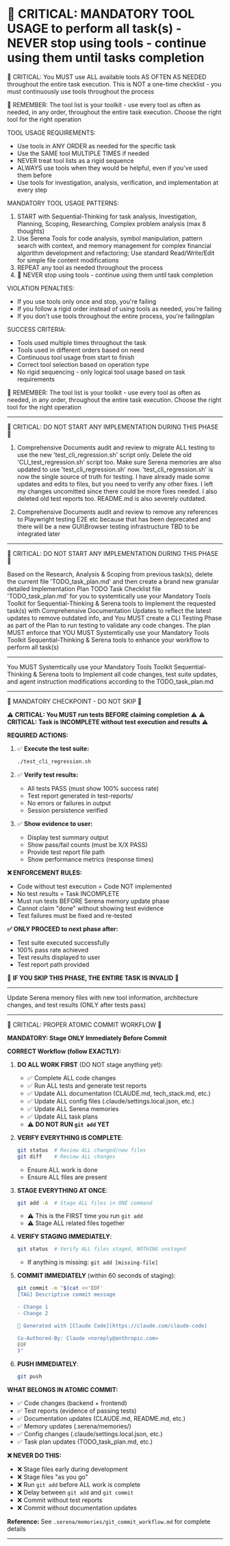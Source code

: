# 🔴 CRITICAL: MANDATORY TOOL USAGE to perform all task(s) - NEVER stop using tools - continue using them until tasks completion

🔴 CRITICAL: You MUST use ALL available tools AS OFTEN AS NEEDED throughout the entire task execution. This is NOT a one-time checklist - you must continuously use tools throughout the process

🔴 REMEMBER: The tool list is your toolkit - use every tool as often as needed, in any order, throughout the entire task execution. Choose the right tool for the right operation

TOOL USAGE REQUIREMENTS:

- Use tools in ANY ORDER as needed for the specific task
- Use the SAME tool MULTIPLE TIMES if needed
- NEVER treat tool lists as a rigid sequence
- ALWAYS use tools when they would be helpful, even if you've used them before
- Use tools for investigation, analysis, verification, and implementation at every step

MANDATORY TOOL USAGE PATTERNS:

1. START with Sequential-Thinking for task analysis, Investigation, Planning, Scoping, Researching, Complex problem analysis (max 8 thoughts)
2. Use Serena Tools for code analysis, symbol manipulation, pattern search with context, and memory management for complex financial algorithm development and refactoring; Use standard Read/Write/Edit for simple file content modifications
3. REPEAT any tool as needed throughout the process
4. 🔴 NEVER stop using tools - continue using them until task completion

VIOLATION PENALTIES:

- If you use tools only once and stop, you're failing
- If you follow a rigid order instead of using tools as needed, you're failing
- If you don't use tools throughout the entire process, you're failingplan

SUCCESS CRITERIA:

- Tools used multiple times throughout the task
- Tools used in different orders based on need
- Continuous tool usage from start to finish
- Correct tool selection based on operation type
- No rigid sequencing - only logical tool usage based on task requirements

🔴 REMEMBER: The tool list is your toolkit - use every tool as often as needed, in any order, throughout the entire task execution. Choose the right tool for the right operation

---

<Research Topic Details> 🔴 CRITICAL: DO NOT START ANY IMPLEMENTATION DURING THIS PHASE 🔴

1. Comprehensive Documents audit and review to migrate ALL testing to use the new 'test_cli_regression.sh' script only.  Delete the old 'CLI_test_regression.sh' script too.  Make sure Serena memories are also updated to use 'test_cli_regression.sh' now.  'test_cli_regression.sh' is now the single source of truth for testing.  I have already made some updates and edits to files, but you need to verify any other fixes.  I left my changes uncomitted since there could be more fixes needed. I also deleted old test reports too. README.md is also severely outdated.

2. Comprehensive Documents audit and review to remove any references to Playwright testing E2E etc because that has been deprecated and there will be a new GUI\Browser testing infrastructure TBD to be integrated later


---

<Planning Phase> 🔴 CRITICAL: DO NOT START ANY IMPLEMENTATION DURING THIS PHASE 🔴

Based on the Research, Analysis & Scoping from previous task(s), delete the current file 'TODO_task_plan.md' and then create a brand new granular detailed Implementation Plan TODO Task Checklist file 'TODO_task_plan.md' for you to systemtically use your Mandatory Tools Toolkit for Sequential-Thinking & Serena tools to Implement the requested task(s) with Comprehensive Documentation Updates to reflect the latest updates to remove outdated info, and You MUST create a CLI Testing Phase as part of the Plan to run testing to validate any code changes.  The plan MUST enforce that YOU MUST Systemtically use your Mandatory Tools Toolkit Sequential-Thinking & Serena tools to enhance your workflow to perform all task(s)

---

<Implementation Phase>

You MUST Systemtically use your Mandatory Tools Toolkit Sequential-Thinking & Serena tools to Implement all code changes, test suite updates, and agent instruction modifications according to the TODO_task_plan.md

---

<CLI Testing Phase> 🔴 MANDATORY CHECKPOINT - DO NOT SKIP 🔴

⚠️ **CRITICAL: You MUST run tests BEFORE claiming completion** ⚠️
⚠️ **CRITICAL: Task is INCOMPLETE without test execution and results** ⚠️

**REQUIRED ACTIONS:**

1. ✅ **Execute the test suite:**

   ```bash
   ./test_cli_regression.sh
   ```

2. ✅ **Verify test results:**
   - All tests PASS (must show 100% success rate)
   - Test report generated in test-reports/
   - No errors or failures in output
   - Session persistence verified

3. ✅ **Show evidence to user:**
   - Display test summary output
   - Show pass/fail counts (must be X/X PASS)
   - Provide test report file path
   - Show performance metrics (response times)

**❌ ENFORCEMENT RULES:**

- Code without test execution = Code NOT implemented
- No test results = Task INCOMPLETE
- Must run tests BEFORE Serena memory update phase
- Cannot claim "done" without showing test evidence
- Test failures must be fixed and re-tested

**✅ ONLY PROCEED to next phase after:**

- Test suite executed successfully
- 100% pass rate achieved
- Test results displayed to user
- Test report path provided

🔴 **IF YOU SKIP THIS PHASE, THE ENTIRE TASK IS INVALID** 🔴

---

<Serena Update Memories Phase>

Update Serena memory files with new tool information, architecture changes, and test results (ONLY after tests pass)

---

<Final Git Commit Phase> 🔴 CRITICAL: PROPER ATOMIC COMMIT WORKFLOW 🔴

**MANDATORY: Stage ONLY Immediately Before Commit**

**CORRECT Workflow (follow EXACTLY):**

1. **DO ALL WORK FIRST** (DO NOT stage anything yet):
   - ✅ Complete ALL code changes
   - ✅ Run ALL tests and generate test reports
   - ✅ Update ALL documentation (CLAUDE.md, tech_stack.md, etc.)
   - ✅ Update ALL config files (.claude/settings.local.json, etc.)
   - ✅ Update ALL Serena memories
   - ✅ Update ALL task plans
   - ⚠️ **DO NOT RUN `git add` YET**

2. **VERIFY EVERYTHING IS COMPLETE**:

   ```bash
   git status  # Review ALL changed/new files
   git diff    # Review ALL changes
   ```

   - Ensure ALL work is done
   - Ensure ALL files are present

3. **STAGE EVERYTHING AT ONCE**:

   ```bash
   git add -A  # Stage ALL files in ONE command
   ```

   - ⚠️ This is the FIRST time you run `git add`
   - ⚠️ Stage ALL related files together

4. **VERIFY STAGING IMMEDIATELY**:

   ```bash
   git status  # Verify ALL files staged, NOTHING unstaged
   ```

   - If anything is missing: `git add [missing-file]`

5. **COMMIT IMMEDIATELY** (within 60 seconds of staging):

   ```bash
   git commit -m "$(cat <<'EOF'
   [TAG] Descriptive commit message

   - Change 1
   - Change 2

   🤖 Generated with [Claude Code](https://claude.com/claude-code)

   Co-Authored-By: Claude <noreply@anthropic.com>
   EOF
   )"
   ```

6. **PUSH IMMEDIATELY**:

   ```bash
   git push
   ```

**WHAT BELONGS IN ATOMIC COMMIT:**

- ✅ Code changes (backend + frontend)
- ✅ Test reports (evidence of passing tests)
- ✅ Documentation updates (CLAUDE.md, README.md, etc.)
- ✅ Memory updates (.serena/memories/)
- ✅ Config changes (.claude/settings.local.json, etc.)
- ✅ Task plan updates (TODO_task_plan.md, etc.)

**❌ NEVER DO THIS:**

- ❌ Stage files early during development
- ❌ Stage files "as you go"
- ❌ Run `git add` before ALL work is complete
- ❌ Delay between `git add` and `git commit`
- ❌ Commit without test reports
- ❌ Commit without documentation updates

**Reference:** See `.serena/memories/git_commit_workflow.md` for complete details

---
